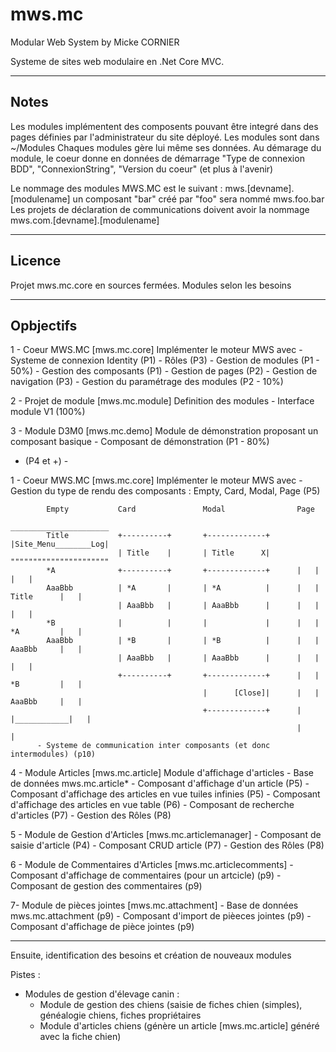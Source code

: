 # mws.mc
Modular Web System by Micke CORNIER

Systeme de sites web modulaire en .Net Core MVC.

----------
Notes
----------

Les modules implémentent des composents pouvant être integré dans des pages définies par l'administrateur du site déployé.
Les modules sont dans ~/Modules
Chaques modules gère lui même ses données.
Au démarage du module, le coeur donne en données de démarrage "Type de connexion BDD", "ConnexionString", "Version du coeur" (et plus à l'avenir)

Le nommage des modules MWS.MC est le suivant :
  mws.[devname].[modulename]
  un composant "bar" créé par "foo" sera nommé mws.foo.bar
  Les projets de déclaration de communications doivent avoir la nommage mws.com.[devname].[modulename]

----------
Licence
----------

Projet mws.mc.core en sources fermées.
Modules selon les besoins


----------
Opbjectifs
----------

1 - Coeur MWS.MC [mws.mc.core]
    Implémenter le moteur MWS avec 
          - Systeme de connexion Identity (P1)
          - Rôles (P3)
          - Gestion de modules (P1 - 50%)
          - Gestion des composants (P1)
          - Gestion de pages (P2)
          - Gestion de navigation (P3)
          - Gestion du paramétrage des modules (P2 - 10%)

2 - Projet de module [mws.mc.module]
    Definition des modules
          - Interface module V1 (100%)
     
3 - Module D3M0 [mws.mc.demo]
    Module de démonstration proposant un composant basique 
          - Composant de démonstration (P1 - 80%)

- (P4 et +) -

1 - Coeur MWS.MC [mws.mc.core]
    Implémenter le moteur MWS avec 
          - Gestion du type de rendu des composants : Empty, Card, Modal, Page (P5)

            Empty           Card               Modal                Page
                                                                    ______________________
            Title           +----------+       +-------------+      |Site_Menu________Log|
                            | Title    |       | Title      X|      """"""""""""""""""""""                          
            *A              +----------+       +-------------+      |   |            |   |
            AaaBbb          | *A       |       | *A          |      |   | Title      |   |
                            | AaaBbb   |       | AaaBbb      |      |   |            |   |
            *B              |          |       |             |      |   | *A         |   |
            AaaBbb          | *B       |       | *B          |      |   | AaaBbb     |   |
                            | AaaBbb   |       | AaaBbb      |      |   |            |   |
                            +----------+       +-------------+      |   | *B         |   |
                                               |      [Close]|      |   | AaaBbb     |   |
                                               +-------------+      |   |____________|   |
                                                                    |                    |
          - Systeme de communication inter composants (et donc intermodules) (p10)
																	
4 - Module Articles [mws.mc.article]
    Module d'affichage d'articles
          - Base de données mws.mc.article*
          - Composant d'affichage d'un article (P5)
          - Composant d'affichage des articles en vue tuiles infinies (P5)
          - Composant d'affichage des articles en vue table (P6)
          - Composant de recherche d'articles (P7)
          - Gestion des Rôles (P8)
          
5 - Module de Gestion d'Articles [mws.mc.articlemanager]
          - Composant de saisie d'article (P4)
          - Composant CRUD article (P7)
          - Gestion des Rôles (P8)

6 - Module de Commentaires d'Articles [mws.mc.articlecomments]
          - Composant d'affichage de commentaires (pour un artcicle) (p9)
          - Composant de gestion des commentaires (p9)

7- Module de pièces jointes [mws.mc.attachment]
          - Base de données mws.mc.attachment (p9)
          - Composant d'import de pièeces jointes (p9)
          - Composant d'affichage de pièce jointes (p9)

------------------------------------------------------------------------------------
Ensuite, identification des besoins et création de nouveaux modules

Pistes : 
  - Modules de gestion d'élevage canin :
      - Module de gestion des chiens (saisie de fiches chien (simples), généalogie chiens, fiches propriétaires
      - Module d'articles chiens (génère un article [mws.mc.article] généré avec la fiche chien)
